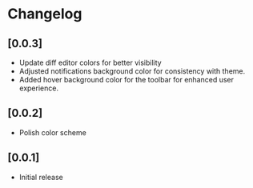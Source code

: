# Changelog

## [0.0.3]
- Update diff editor colors for better visibility
- Adjusted notifications background color for consistency with theme.
- Added hover background color for the toolbar for enhanced user experience.

## [0.0.2]
- Polish color scheme

## [0.0.1]
- Initial release